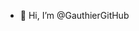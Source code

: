 - 👋 Hi, I’m @GauthierGitHub

<!---
GauthierGitHub/GauthierGitHub is a ✨ special ✨ repository because its `README.md` (this file) appears on your GitHub profile.
You can click the Preview link to take a look at your changes.
--->

